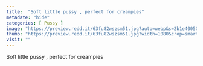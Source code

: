 ```yaml
---
title:  "Soft little pussy , perfect for creampies"
metadate: "hide"
categories: [ Pussy ]
image: "https://preview.redd.it/63fu82wszsm51.jpg?auto=webp&s=2b1e400506f8dadf253dc6aa648574d71ba60fe8"
thumb: "https://preview.redd.it/63fu82wszsm51.jpg?width=1080&crop=smart&auto=webp&s=61463553d5aed9c607be236947fb935ac4b9dc96"
visit: ""
---
```

Soft little pussy , perfect for creampies
